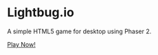 # Lightbug.io

A simple HTML5 game for desktop using Phaser 2.

[Play Now!](https://mattiegraf.github.io/lightbug-io/)
